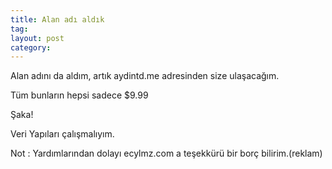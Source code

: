 ```yaml
---
title: Alan adı aldık
tag:
layout: post
category:
---
```


  Alan adını da aldım, artık aydintd.me
  adresinden size ulaşacağım.

  Tüm bunların hepsi sadece $9.99

  Şaka!

  Veri Yapıları çalışmalıyım.

  Not : Yardımlarından dolayı ecylmz.com a teşekkürü
  bir borç bilirim.(reklam)

